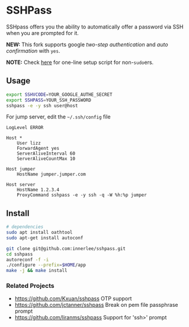 # SSHPass

SSHpass offers you the ability to automatically offer a password via SSH when
you are prompted for it.

**NEW:**
This fork supports google *two-step authentication* and *auto confirmation* with `yes`.

**NOTE:**
Check [here](https://github.com/innerlee/setup) for one-line setup script for non-`sudo`ers.

## Usage

```bash
export SSHVCODE=YOUR_GOOGLE_AUTHE_SECRET
export SSHPASS=YOUR_SSH_PASSWORD
sshpass -e -y ssh user@host
```

For jump server, edit the `~/.ssh/config` file 

```sshconfig
LogLevel ERROR

Host *
    User lizz
    ForwardAgent yes
    ServerAliveInterval 60
    ServerAliveCountMax 10

Host jumper
    HostName jumper.jumper.com

Host server
    HostName 1.2.3.4
    ProxyCommand sshpass -e -y ssh -q -W %h:%p jumper
```

## Install

```bash
# dependencies
sudo apt install oathtool
sudo apt-get install autoconf

git clone git@github.com:innerlee/sshpass.git
cd sshpass
autoreconf -f -i
./configure --prefix=$HOME/app
make -j && make install
```

### Related Projects

* https://github.com/Kxuan/sshpass OTP support
* https://github.com/jctanner/sshpass Break on pem file passphrase prompt
* https://github.com/liranms/sshpass Support for 'ssh>' prompt
